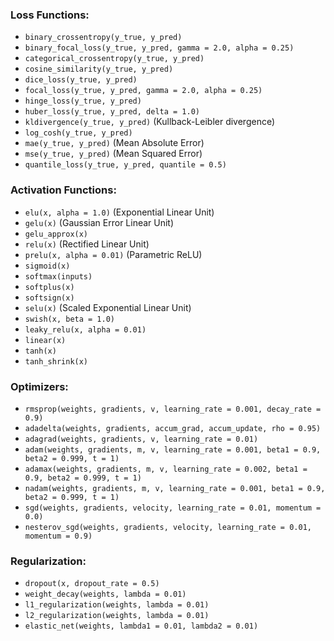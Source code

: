 ### Loss Functions:
- `binary_crossentropy(y_true, y_pred)`
- `binary_focal_loss(y_true, y_pred, gamma = 2.0, alpha = 0.25)`
- `categorical_crossentropy(y_true, y_pred)`
- `cosine_similarity(y_true, y_pred)`
- `dice_loss(y_true, y_pred)`
- `focal_loss(y_true, y_pred, gamma = 2.0, alpha = 0.25)`
- `hinge_loss(y_true, y_pred)`
- `huber_loss(y_true, y_pred, delta = 1.0)`
- `kldivergence(y_true, y_pred)` (Kullback-Leibler divergence)
- `log_cosh(y_true, y_pred)`
- `mae(y_true, y_pred)` (Mean Absolute Error)
- `mse(y_true, y_pred)` (Mean Squared Error)
- `quantile_loss(y_true, y_pred, quantile = 0.5)`

### Activation Functions:
- `elu(x, alpha = 1.0)` (Exponential Linear Unit)
- `gelu(x)` (Gaussian Error Linear Unit)
- `gelu_approx(x)`
- `relu(x)` (Rectified Linear Unit)
- `prelu(x, alpha = 0.01)` (Parametric ReLU)
- `sigmoid(x)`
- `softmax(inputs)`
- `softplus(x)`
- `softsign(x)`
- `selu(x)` (Scaled Exponential Linear Unit)
- `swish(x, beta = 1.0)`
- `leaky_relu(x, alpha = 0.01)`
- `linear(x)`
- `tanh(x)`
- `tanh_shrink(x)`

### Optimizers:
- `rmsprop(weights, gradients, v, learning_rate = 0.001, decay_rate = 0.9)`
- `adadelta(weights, gradients, accum_grad, accum_update, rho = 0.95)`
- `adagrad(weights, gradients, v, learning_rate = 0.01)`
- `adam(weights, gradients, m, v, learning_rate = 0.001, beta1 = 0.9, beta2 = 0.999, t = 1)`
- `adamax(weights, gradients, m, v, learning_rate = 0.002, beta1 = 0.9, beta2 = 0.999, t = 1)`
- `nadam(weights, gradients, m, v, learning_rate = 0.001, beta1 = 0.9, beta2 = 0.999, t = 1)`
- `sgd(weights, gradients, velocity, learning_rate = 0.01, momentum = 0.0)`
- `nesterov_sgd(weights, gradients, velocity, learning_rate = 0.01, momentum = 0.9)`

### Regularization:
- `dropout(x, dropout_rate = 0.5)`
- `weight_decay(weights, lambda = 0.01)`
- `l1_regularization(weights, lambda = 0.01)`
- `l2_regularization(weights, lambda = 0.01)`
- `elastic_net(weights, lambda1 = 0.01, lambda2 = 0.01)`

